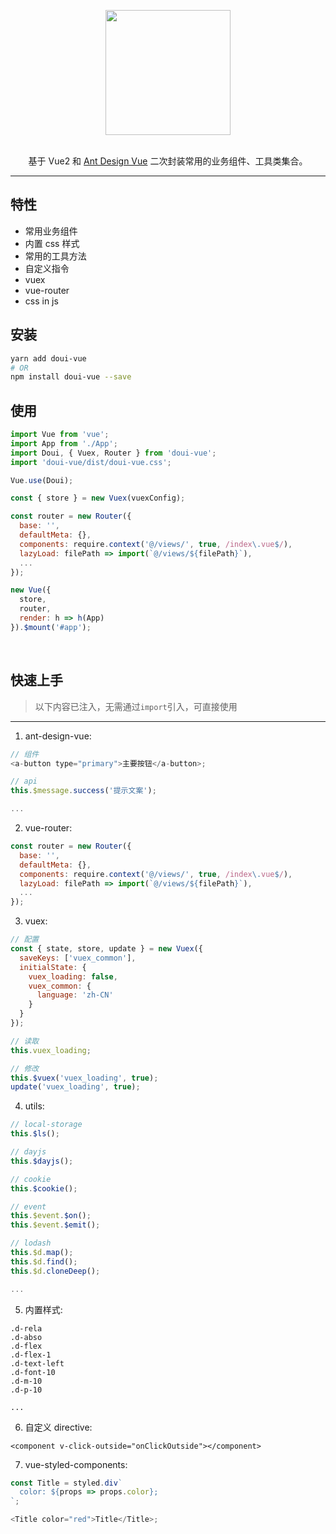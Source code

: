 <p align="center">
  <a href="http://doui.dooomi.com" target="_blank">
    <img width="200" src="http://f.dooomi.com/image/do.png">
  </a>
</p>

<br/>

<div align="center">
基于 Vue2 和 <a href="https://antdv.com" target="_blank">Ant Design Vue</a> 二次封装常用的业务组件、工具类集合。
</div>

---

## 特性

- 常用业务组件
- 内置 css 样式
- 常用的工具方法
- 自定义指令
- vuex
- vue-router
- css in js

## 安装

```bash
yarn add doui-vue
# OR
npm install doui-vue --save
```

## 使用

```js
import Vue from 'vue';
import App from './App';
import Doui, { Vuex, Router } from 'doui-vue';
import 'doui-vue/dist/doui-vue.css';

Vue.use(Doui);

const { store } = new Vuex(vuexConfig);

const router = new Router({
  base: '',
  defaultMeta: {},
  components: require.context('@/views/', true, /index\.vue$/),
  lazyLoad: filePath => import(`@/views/${filePath}`),
  ...
});

new Vue({
  store,
  router,
  render: h => h(App)
}).$mount('#app');
```

<br/>

## 快速上手

> 以下内容已注入，无需通过`import`引入，可直接使用

---

1. ant-design-vue:

```js
// 组件
<a-button type="primary">主要按钮</a-button>;

// api
this.$message.success('提示文案');

...
```

2. vue-router:

```js
const router = new Router({
  base: '',
  defaultMeta: {},
  components: require.context('@/views/', true, /index\.vue$/),
  lazyLoad: filePath => import(`@/views/${filePath}`),
  ...
});
```

3. vuex:

```js
// 配置
const { state, store, update } = new Vuex({
  saveKeys: ['vuex_common'],
  initialState: {
    vuex_loading: false,
    vuex_common: {
      language: 'zh-CN'
    }
  }
});

// 读取
this.vuex_loading;

// 修改
this.$vuex('vuex_loading', true);
update('vuex_loading', true);
```

4. utils:

```js
// local-storage
this.$ls();

// dayjs
this.$dayjs();

// cookie
this.$cookie();

// event
this.$event.$on();
this.$event.$emit();

// lodash
this.$d.map();
this.$d.find();
this.$d.cloneDeep();

...
```

5. 内置样式:

```
.d-rela
.d-abso
.d-flex
.d-flex-1
.d-text-left
.d-font-10
.d-m-10
.d-p-10

...
```

6. 自定义 directive:

```vue
<component v-click-outside="onClickOutside"></component>
```

7. vue-styled-components:

```js
const Title = styled.div`
  color: ${props => props.color};
`;

<Title color="red">Title</Title>;
```
